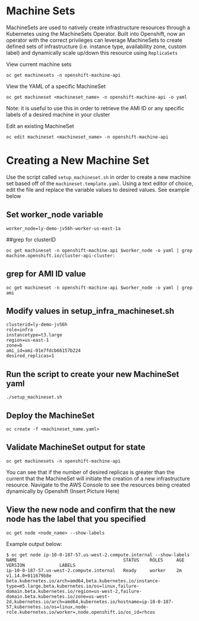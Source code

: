 # Machine Sets

MachineSets are used to natively create infrastructure resources through a Kubernetes using the MachineSets Operator. Built into Openshift, now an operator with the correct privileges can leverage MachineSets to create defined sets of infrastructure (i.e. instance type, availability zone, custom label) and dynamically scale up/down this resource using `ReplicaSets`

View current machine sets
```
oc get machinesets -n openshift-machine-api
```

View the YAML of a specific MachineSet
```
oc get machineset <machineset_name> -n openshift-machine-api -o yaml
```

Note: it is useful to use this in order to retrieve the AMI ID or any specific labels of a desired machine in your cluster

Edit an existing MachineSet
```
oc edit machineset <machineset_name> -n openshift-machine-api
```

# Creating a New Machine Set
Use the script called `setup_machineset.sh` in order to create a new machine set based off of the `machineset.template.yaml`. Using a text editor of choice, edit the file and replace the variable values to desired values. See example below

## Set worker_node variable
```
worker_node=ly-demo-jv56h-worker-us-east-1a
```

##grep for clusterID
```
oc get machineset -n openshift-machine-api $worker_node -o yaml | grep machine.openshift.io/cluster-api-cluster:
```

## grep for AMI ID value
```
oc get machineset -n openshift-machine-api $worker_node -o yaml | grep ami
```

## Modify values in setup_infra_machineset.sh
```
clusterid=ly-demo-jv56h
role=infra
instancetype=t3.large
region=us-east-1
zone=b
ami_id=ami-01e7fdcb66157b224
desired_replicas=1
```

## Run the script to create your new MachineSet yaml
```
./setup_machineset.sh
```

## Deploy the MachineSet
```
oc create -f <machineset_name.yaml>
```

## Validate MachineSet output for state
```
oc get machinesets -n openshift-machine-api
```

You can see that if the number of desired replicas is greater than the current that the MachineSet will initiate the creation of a new infrastructure resource. Navigate to the AWS Console to see the resources being created dynamically by Openshift
(Insert Picture Here)

## View the new node and confirm that the new node has the label that you specified
```
oc get node <node_name> --show-labels
```

Example output below:
```
$ oc get node ip-10-0-187-57.us-west-2.compute.internal --show-labels
NAME                                        STATUS    ROLES     AGE       VERSION             LABELS
ip-10-0-187-57.us-west-2.compute.internal   Ready     worker    2m        v1.14.0+011679b8e   beta.kubernetes.io/arch=amd64,beta.kubernetes.io/instance-type=m5.large,beta.kubernetes.io/os=linux,failure-domain.beta.kubernetes.io/region=us-west-2,failure-domain.beta.kubernetes.io/zone=us-west-2d,kubernetes.io/arch=amd64,kubernetes.io/hostname=ip-10-0-187-57,kubernetes.io/os=linux,node-role.kubernetes.io/worker=,node.openshift.io/os_id=rhcos
```
